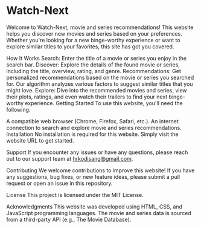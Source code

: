 # Watch-Next

Welcome to Watch-Next, movie and series recommendations! This website helps you discover new movies and series based on your preferences. Whether you're looking for a new binge-worthy experience or want to explore similar titles to your favorites, this site has got you covered.

How It Works
Search: Enter the title of a movie or series you enjoy in the search bar.
Discover: Explore the details of the found movie or series, including the title, overview, rating, and genre.
Recommendations: Get personalized recommendations based on the movie or series you searched for. Our algorithm analyzes various factors to suggest similar titles that you might love.
Explore: Dive into the recommended movies and series, view their plots, ratings, and even watch their trailers to find your next binge-worthy experience.
Getting Started
To use this website, you'll need the following:

A compatible web browser (Chrome, Firefox, Safari, etc.).
An internet connection to search and explore movie and series recommendations.
Installation
No installation is required for this website. Simply visit the website URL to get started.

Support
If you encounter any issues or have any questions, please reach out to our support team at hrkodisang@gmail.com.

Contributing
We welcome contributions to improve this website! If you have any suggestions, bug fixes, or new feature ideas, please submit a pull request or open an issue in this repository.

License
This project is licensed under the MIT License.

Acknowledgments
This website was developed using HTML, CSS, and JavaScript programming languages.
The movie and series data is sourced from a third-party API (e.g., The Movie Database).
